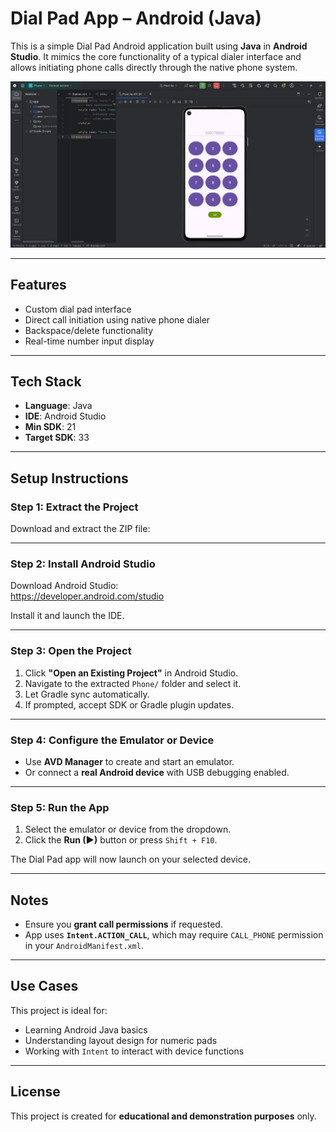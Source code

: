 #  Dial Pad App – Android (Java)

This is a simple Dial Pad Android application built using **Java** in **Android Studio**. It mimics the core functionality of a typical dialer interface and allows initiating phone calls directly through the native phone system.

![Dial Pad Screenshot](https://raw.githubusercontent.com/AmjadAzward/Dial-Pad/main/Images/WhatsApp%20Image%202025-06-19%20at%2011.57.47_d03478bb.jpg)

---

##  Features

-  Custom dial pad interface
-  Direct call initiation using native phone dialer
-  Backspace/delete functionality
-  Real-time number input display

---

##  Tech Stack

- **Language**: Java  
- **IDE**: Android Studio  
- **Min SDK**: 21  
- **Target SDK**: 33  

---

##  Setup Instructions

###  Step 1: Extract the Project

Download and extract the ZIP file:

---

###  Step 2: Install Android Studio

Download Android Studio:  
https://developer.android.com/studio

Install it and launch the IDE.

---

###  Step 3: Open the Project

1. Click **"Open an Existing Project"** in Android Studio.
2. Navigate to the extracted `Phone/` folder and select it.
3. Let Gradle sync automatically.
4. If prompted, accept SDK or Gradle plugin updates.

---

###  Step 4: Configure the Emulator or Device

- Use **AVD Manager** to create and start an emulator.  
- Or connect a **real Android device** with USB debugging enabled.

---

###  Step 5: Run the App

1. Select the emulator or device from the dropdown.
2. Click the **Run (▶)** button or press `Shift + F10`.

The Dial Pad app will now launch on your selected device.

---

##  Notes

- Ensure you **grant call permissions** if requested.
- App uses **`Intent.ACTION_CALL`**, which may require `CALL_PHONE` permission in your `AndroidManifest.xml`.

---

##  Use Cases

This project is ideal for:
- Learning Android Java basics
- Understanding layout design for numeric pads
- Working with `Intent` to interact with device functions

---

##  License

This project is created for **educational and demonstration purposes** only.



